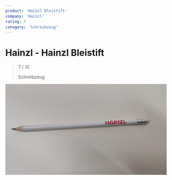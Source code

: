 ```yaml
---
product: 'Hainzl Bleistift'
company: 'Hainzl'
rating: 7
category: 'Schreibzeug'
---
```


# Hainzl - Hainzl Bleistift
>
> 7 / 10
>
> Schreibzeug

![Hainzl Bleistift](assets\hainzl-hainzl-bleistift-a872634b-1324-4003-af99-470f39b0969d.jpg)
